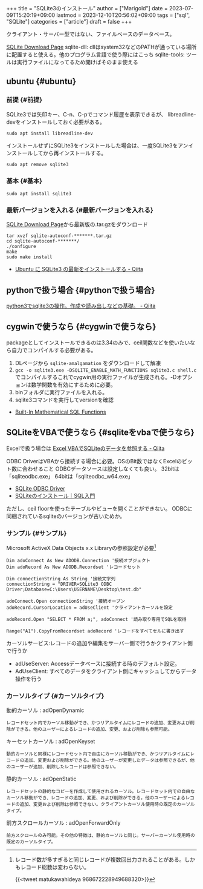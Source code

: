 +++
title = "SQLite3のインストール"
author = ["Marigold"]
date = 2023-07-09T15:20:19+09:00
lastmod = 2023-12-10T20:56:02+09:00
tags = ["sql", "SQLite"]
categories = ["article"]
draft = false
+++

クライアント・サーバー型ではない、ファイルベースのデータベース。

[SQLite Download Page](https://www.sqlite.org/download.html)
sqlite-dll: dllはsystem32などのPATHが通っている場所に配置すると使える。他のプログラム言語で使う際にはこっち
sqlite-tools: ツールは実行ファイルになってるため開けばそのまま使える


## ubuntu {#ubuntu}


### 前提 {#前提}

SQLite3では矢印キー、C-n、C-pでコマンド履歴を表示できるが、
libreadline-devをインストールしておく必要がある。

```shell
sudo apt install libreadline-dev
```

インストールせずにSQLite3をインストールした場合は、一度SQLite3をアンインストールしてから再インストールする。

```shell
sudo apt remove sqlite3
```


### 基本 {#基本}

```shell
sudo apt install sqlite3
```


### 最新バージョンを入れる {#最新バージョンを入れる}

[SQLite Download Page](https://www.sqlite.org/download.html)から最新版の.tar.gzをダウンロード

```shell
tar xvzf sqlite-autoconf-*******.tar.gz
cd sqlite-autoconf-*******/
./configure
make
sudo make install
```

-   [Ubuntu に SQLite3 の最新をインストールする - Qiita](https://qiita.com/cointoss1973/items/cd58445481115fa78a5a)


## pythonで扱う場合 {#pythonで扱う場合}

[python3でsqlite3の操作。作成や読み出しなどの基礎。 - Qiita](https://qiita.com/saira/items/e08c8849cea6c3b5eb0c)


## cygwinで使うなら {#cygwinで使うなら}

packageとしてインストールできるのは3.34のみで、ceil関数などを使いたいなら自力でコンパイルする必要がある。

1.  DLページから `sqlite-amalgamation` をダウンロードして解凍
2.  `gcc -o sqlite3.exe -DSQLITE_ENABLE_MATH_FUNCTIONS sqlite3.c shell.c` でコンパイルするこれでcygwin用の実行ファイルが生成される。-Dオプションは数学関数を有効にするために必要。
3.  binフォルダに実行ファイルを入れる。
4.  sqlite3コマンドを実行してversionを確認

<!--listend-->

-   [Built-In Mathematical SQL Functions](https://www.sqlite.org/lang_mathfunc.html)


## SQLiteをVBAで使うなら {#sqliteをvbaで使うなら}

Excelで扱う場合は
[Excel VBAでSQLiteのデータを参照する - Qiita](https://qiita.com/konitech913/items/b35be5f786a70c727405)

ODBC DriverはVBAから接続する場合に必要。OSのBit数ではなくExcelのビット数に合わせること
ODBCデータソースは設定しなくても良い。
32bitは 「sqliteodbc.exe」 64bitは「sqliteodbc_w64.exe」

-   [SQLite ODBC Driver](http://www.ch-werner.de/sqliteodbc/)
-   [SQLiteのインストール｜SQL入門](https://excel-ubara.com/vba_sql/vba_SQL001.html)

ただし、ceil floorを使ったテーブルやビューを開くことができない。
ODBCに同梱されているsqliteのバージョンが古いためか。


### サンプル {#サンプル}

Microsoft ActiveX Data Objects x.x Libraryの参照設定が必要[^fn:1]

```visualbasic
Dim adoConnect As New ADODB.Connection '接続オブジェクト
Dim adoRecord As New ADODB.Recordset 'レコードセット

Dim connectionString As String '接続文字列
connectionString = "DRIVER=SQLite3 ODBC Driver;Database=C:\Users\USERNAME\Desktop\test.db"

adoConnect.Open connectionString '接続オープン
adoRecord.CursorLocation = adUseClient 'クライアントカーソルを設定

adoRecord.Open "SELECT * FROM a;", adoConnect '読み取り専用でSQLを取得

Range("A1").CopyFromRecordset adoRecord 'レコードをすべてセルに書き出す

```

カーソルサービス:レコードの追加や編集をサーバー側で行うかクライアント側で行うか

-   adUseServer: Accessデータベースに接続する時のデフォルト設定。
-   AdUseClient: すべてのデータをクライアント側にキャッシュしてからデータ操作を行う


### カーソルタイプ {#カーソルタイプ}

動的カーソル
: adOpenDynamic

    レコードセット内でカーソル移動ができ、かつリアルタイムにレコードの追加、変更および削除ができる。他のユーザーによるレコードの追加、変更、および削除も参照可能。

キーセットカーソル
: adOpenKeyset

    動的カーソルと同様にレコードセット内で自由にカーソル移動ができ、かつリアルタイムにレコードの追加、変更および削除ができる。他のユーザーが変更したデータは参照できるが、他のユーザーが追加、削除したレコードは参照できない。

静的カーソル
: adOpenStatic

    レコードセットの静的なコピーを作成して使用されるカーソル。レコードセット内での自由なカーソル移動ができ、レコードの追加、変更、および削除ができる。他のユーザーによるレコードの追加、変更および削除は参照できない。クライアントカーソル使用時の既定のカーソルタイプ。

前方スクロールカーソル
: adOpenForwardOnly

    前方スクロールのみ可能。その他の特徴は、静的カーソルと同じ。サーバーカーソル使用時の既定のカーソルタイプ。

[^fn:1]: レコード数が多すぎると同じレコードが複数回出力されることがある。しかもレコード総数は変わらない。

    {{<tweet matukawahideya 968672228949688320>}}